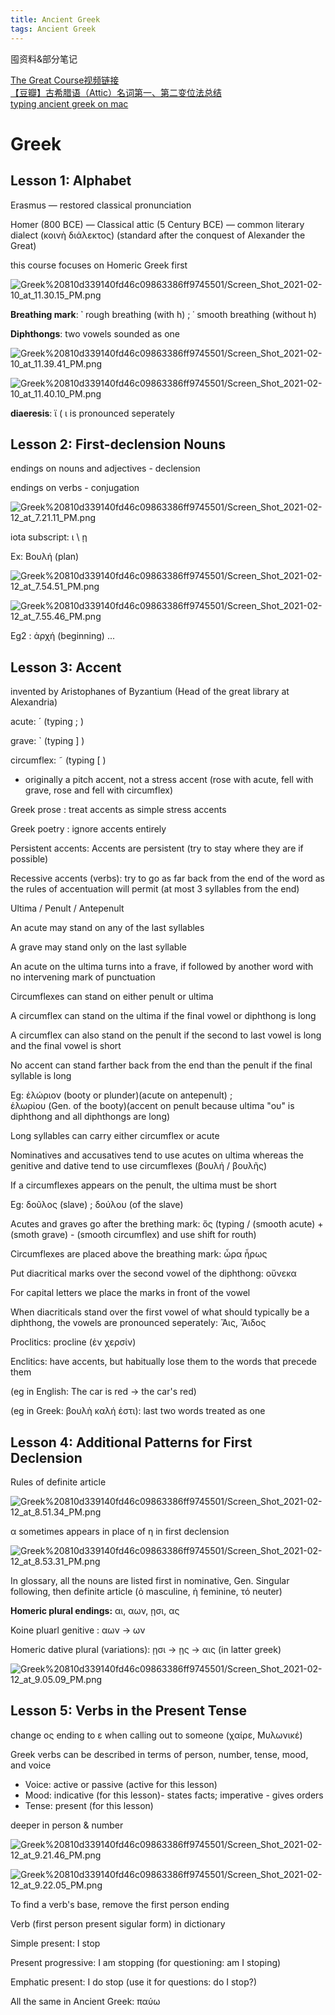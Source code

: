 ```yaml
---
title: Ancient Greek
tags: Ancient Greek
---
```


囤资料&部分笔记

<!--more-->

[The Great Course视频链接](https://www.bilibili.com/video/BV1Wp411d78e)  
[【豆瓣】古希腊语（Attic）名词第一、第二变位法总结](https://www.douban.com/note/753620985/?from=tag)  
[typing ancient greek on mac](https://ancientgreek.pressbooks.com/app/uploads/sites/48881/2017/08/Polytonic-Greek-on-Macintosh.pdf)

# Greek

## Lesson 1: Alphabet

Erasmus — restored classical pronunciation

Homer (800 BCE) — Classical attic (5 Century BCE) — common literary dialect (κοινὴ διάλεκτος) (standard after the conquest of Alexander the Great)

this course focuses on Homeric Greek first

![Greek%20810d339140fd46c09863386ff9745501/Screen_Shot_2021-02-10_at_11.30.15_PM.png](https://github.com/ahuoguo/ahuoguo.github.io/blob/master/screenshots/Greek%20810d339140fd46c09863386ff9745501/Screen_Shot_2021-02-10_at_11.30.15_PM.png?raw=true)

**Breathing mark**:  **᾽**  rough breathing (with h) ;   ῾  smooth breathing (without h)

**Diphthongs**: two vowels sounded as one

![Greek%20810d339140fd46c09863386ff9745501/Screen_Shot_2021-02-10_at_11.39.41_PM.png](https://github.com/ahuoguo/ahuoguo.github.io/blob/master/screenshots/Greek%20810d339140fd46c09863386ff9745501/Screen_Shot_2021-02-10_at_11.39.41_PM.png)

![Greek%20810d339140fd46c09863386ff9745501/Screen_Shot_2021-02-10_at_11.40.10_PM.png](https://github.com/ahuoguo/ahuoguo.github.io/blob/master/screenshots/Greek%20810d339140fd46c09863386ff9745501/Screen_Shot_2021-02-10_at_11.40.10_PM.png)

**diaeresis**: ϊ  ( ι is pronounced seperately 

## Lesson 2: First-declension Nouns

endings on nouns and adjectives - declension

endings on verbs - conjugation

![Greek%20810d339140fd46c09863386ff9745501/Screen_Shot_2021-02-12_at_7.21.11_PM.png](https://github.com/ahuoguo/ahuoguo.github.io/blob/master/screenshots/Greek%20810d339140fd46c09863386ff9745501/Screen_Shot_2021-02-12_at_7.21.11_PM.png)

iota subscript:  ι \ ῃ

Ex: Βουλή (plan)

![Greek%20810d339140fd46c09863386ff9745501/Screen_Shot_2021-02-12_at_7.54.51_PM.png](https://github.com/ahuoguo/ahuoguo.github.io/blob/master/screenshots/Greek%20810d339140fd46c09863386ff9745501/Screen_Shot_2021-02-12_at_7.54.51_PM.png)

![Greek%20810d339140fd46c09863386ff9745501/Screen_Shot_2021-02-12_at_7.55.46_PM.png](https://github.com/ahuoguo/ahuoguo.github.io/blob/master/screenshots/Greek%20810d339140fd46c09863386ff9745501/Screen_Shot_2021-02-12_at_7.55.46_PM.png)

Eg2 : ἀρχή (beginning) ...  


## Lesson 3: Accent

invented by Aristophanes of Byzantium (Head of the great library at Alexandria)

acute: ´ (typing ; )

grave: ` (typing ] )

circumflex: ῀ (typing [ )

- originally a pitch accent, not a stress accent (rose with acute, fell with grave, rose and fell with circumflex)

Greek prose : treat accents as simple stress accents

Greek poetry : ignore accents entirely
    

Persistent accents: Accents are persistent (try to stay where they are if possible)

Recessive accents (verbs): try to go as far back from the end of the word as the rules of accentuation will permit (at most 3 syllables from the end)
    

Ultima / Penult / Antepenult
    

An acute may stand on any of the last syllables

A grave may stand only on the last syllable

An acute on the ultima turns into a frave, if followed by another word with no intervening mark of punctuation
    
    

Circumflexes can stand on either penult or ultima

A circumflex can stand on the ultima if the final vowel or diphthong is long

A circumflex can also stand on the penult if the second to last vowel is long and the final vowel is short
    

No accent can stand farther back from the end than the penult if the final syllable is long

Eg: ἑλώριον (booty or plunder)(acute on antepenult) ;   
    ἑλωρἰου (Gen. of the booty)(accent on penult because ultima "ου" is diphthong and all diphthongs are long)

Long syllables can carry either circumflex or acute

    

Nominatives and accusatives tend to use acutes on ultima whereas the genitive and dative tend to use circumflexes (βουλή / βουλῆς)


    
If a circumflexes appears on the penult, the ultima must be short

Eg: δοῦλος (slave) ; δούλου (of the slave)

    
Acutes and graves go after the brething mark: ὅς (typing / (smooth acute) + (smoth grave) - (smooth circumflex) and use shift for routh)

Circumflexes are placed above the breathing mark: ὧρα ἧρως

Put diacritical marks over the second vowel of the diphthong: οὔνεκα

For capital letters we place the marks in front of the vowel


    
When diacriticals stand over the first vowel of what should typically be a diphthong, the vowels are pronounced seperately: Ἅις, Ἄιδος

    
Proclitics: procline (ἐν χερσίν)

Enclitics: have accents, but habitually lose them to the words that precede them

(eg in English: The car is red → the car's red)

(eg in Greek: βουλὴ καλή ἐστι): last two words treated as one

## Lesson 4: Additional Patterns for First Declension

Rules of definite article

![Greek%20810d339140fd46c09863386ff9745501/Screen_Shot_2021-02-12_at_8.51.34_PM.png](https://github.com/ahuoguo/ahuoguo.github.io/blob/master/screenshots/Greek%20810d339140fd46c09863386ff9745501/Screen_Shot_2021-02-12_at_8.51.34_PM.png)

α sometimes appears in place of η in first declension

![Greek%20810d339140fd46c09863386ff9745501/Screen_Shot_2021-02-12_at_8.53.31_PM.png](https://github.com/ahuoguo/ahuoguo.github.io/blob/master/screenshots/Greek%20810d339140fd46c09863386ff9745501/Screen_Shot_2021-02-12_at_8.53.31_PM.png)

In glossary, all the nouns are listed first in nominative, Gen. Singular following, then definite article (ὁ masculine, ἡ feminine, τό neuter)
    

**Homeric plural endings:** αι, αων, ῃσι, ας

Koine pluarl genitive : αων → ων

Homeric dative plural (variations): ῃσι → ῃς → αις (in latter greek)

![Greek%20810d339140fd46c09863386ff9745501/Screen_Shot_2021-02-12_at_9.05.09_PM.png](https://github.com/ahuoguo/ahuoguo.github.io/blob/master/screenshots/Greek%20810d339140fd46c09863386ff9745501/Screen_Shot_2021-02-12_at_9.05.09_PM.png)

## Lesson 5: Verbs in the Present Tense

change ος ending to ε when calling out to someone (χαίρε, Μυλωνικέ)

    

Greek verbs can be described in terms of person, number, tense, mood, and voice

- Voice: active or passive (active for this lesson)
- Mood: indicative (for this lesson)- states facts; imperative - gives orders
- Tense: present (for this lesson)

deeper in person & number

![Greek%20810d339140fd46c09863386ff9745501/Screen_Shot_2021-02-12_at_9.21.46_PM.png](https://github.com/ahuoguo/ahuoguo.github.io/blob/master/screenshots/Greek%20810d339140fd46c09863386ff9745501/Screen_Shot_2021-02-12_at_9.21.46_PM.png)

![Greek%20810d339140fd46c09863386ff9745501/Screen_Shot_2021-02-12_at_9.22.05_PM.png](https://github.com/ahuoguo/ahuoguo.github.io/blob/master/screenshots/Greek%20810d339140fd46c09863386ff9745501/Screen_Shot_2021-02-12_at_9.22.05_PM.png)

To find a verb's base, remove the first person ending

Verb (first person present sigular form) in dictionary

    

Simple present: I stop

Present progressive: I am stopping (for questioning: am I stoping)

Emphatic present: I do stop (use it for questions: do I stop?)

All the same in Ancient Greek: παύω
